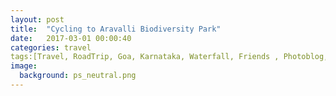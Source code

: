 ```yaml
---
layout: post
title:  "Cycling to Aravalli Biodiversity Park"
date:   2017-03-01 00:00:40
categories: travel
tags:[Travel, RoadTrip, Goa, Karnataka, Waterfall, Friends , Photoblog, WeekendDiaries]
image:
  background: ps_neutral.png
---
```


